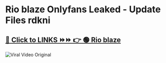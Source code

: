 
 # Rio blaze Onlyfans Leaked - Update Files rdkni

## <h2><a href="https://clipsfans.com/Rio_blaze&ref=git">🔗 Click to LINKS ⏩⏩ 👉 🟢 Rio blaze </a></h2>

<a href="https://clipsfans.com/Rio_blaze&ref=git" rel="nofollow" data-target="animated-image.originalLink"><img src="https://i.ibb.co.com/xMMVF88/686577567.gif" alt="Viral Video Original" style="max-width: 100%; display: inline-block;" data-target="animated-image.originalImage"></a>


